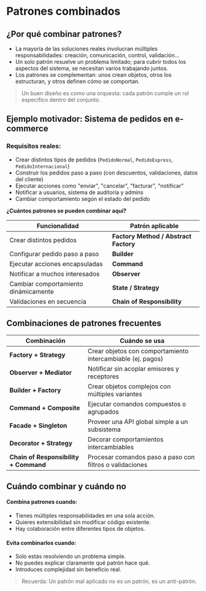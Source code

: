 # **Patrones combinados**

## ¿Por qué combinar patrones?

- La mayoría de las soluciones reales involucran múltiples responsabilidades: creación, comunicación, control, validación…
- Un solo patrón resuelve un problema limitado; para cubrir todos los aspectos del sistema, se necesitan varios trabajando juntos.
- Los patrones se complementan: unos crean objetos, otros los estructuran, y otros definen cómo se comportan.

> Un buen diseño es como una orquesta: cada patrón cumple un rol específico dentro del conjunto.



## Ejemplo motivador: Sistema de pedidos en e-commerce

### Requisitos reales:

- Crear distintos tipos de pedidos (`PedidoNormal`, `PedidoExpress`, `PedidoInternacional`)
- Construir los pedidos paso a paso (con descuentos, validaciones, datos del cliente)
- Ejecutar acciones como "enviar", "cancelar", "facturar", "notificar"
- Notificar a usuarios, sistema de auditoría y admins
- Cambiar comportamiento según el estado del pedido

**¿Cuántos patrones se pueden combinar aquí?**

| Funcionalidad                        | Patrón aplicable                      |
| ------------------------------------ | ------------------------------------- |
| Crear distintos pedidos              | **Factory Method / Abstract Factory** |
| Configurar pedido paso a paso        | **Builder**                           |
| Ejecutar acciones encapsuladas       | **Command**                           |
| Notificar a muchos interesados       | **Observer**                          |
| Cambiar comportamiento dinámicamente | **State / Strategy**                  |
| Validaciones en secuencia            | **Chain of Responsibility**           |



## Combinaciones de patrones frecuentes

| Combinación                           | Cuándo se usa                                               |
| ------------------------------------- | ----------------------------------------------------------- |
| **Factory + Strategy**                | Crear objetos con comportamiento intercambiable (ej. pagos) |
| **Observer + Mediator**               | Notificar sin acoplar emisores y receptores                 |
| **Builder + Factory**                 | Crear objetos complejos con múltiples variantes             |
| **Command + Composite**               | Ejecutar comandos compuestos o agrupados                    |
| **Facade + Singleton**                | Proveer una API global simple a un subsistema               |
| **Decorator + Strategy**              | Decorar comportamientos intercambiables                     |
| **Chain of Responsibility + Command** | Procesar comandos paso a paso con filtros o validaciones    |



## Cuándo combinar y cuándo no

#### Combina patrones cuando:
- Tienes múltiples responsabilidades en una sola acción.
- Quieres extensibilidad sin modificar código existente.
- Hay colaboración entre diferentes tipos de objetos.

#### Evita combinarlos cuando:
- Solo estás resolviendo un problema simple.
- No puedes explicar claramente qué patrón hace qué.
- Introduces complejidad sin beneficio real.

> Recuerda: Un patrón mal aplicado no es un patrón, es un anti-patrón.